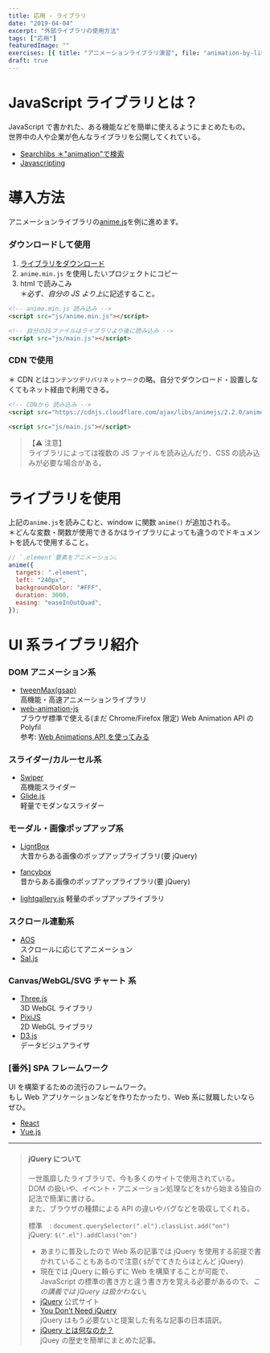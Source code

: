 ```yaml
---
title: 応用 - ライブラリ
date: "2019-04-04"
excerpt: "外部ライブラリの使用方法"
tags: ["応用"]
featuredImage: ""
exercises: [{ title: "アニメーションライブラリ演習", file: "animation-by-library.zip" }]
draft: true
---
```


# JavaScript ライブラリとは？

JavaScript で書かれた、ある機能などを簡単に使えるようにまとめたもの。  
世界中の人や企業が色んなライブラリを公開してくれている。

- [Searchlibs ＊"animation"で検索](http://searchlibs.com/?q=animation)
- [Javascripting](https://www.javascripting.com/)

# 導入方法

アニメーションライブラリの[anime.js](https://animejs.com/)を例に進めます。

### ダウンロードして使用

1.  [ライブラリをダウンロード](https://github.com/juliangarnier/anime/)
2.  `anime.min.js` を使用したいプロジェクトにコピー
3.  html で読みこみ  
    ＊必ず、*自分の JS より上*に記述すること。

```html
<!-- anime.min.js 読み込み -->
<script src="js/anime.min.js"></script>

<!-- 自分のJSファイルはライブラリより後に読み込み -->
<script src="js/main.js"></script>
```

### CDN で使用

＊ CDN とは`コンテンツデリバリネットワーク`の略。自分でダウンロード・設置しなくてもネット経由で利用できる。

```html
<!-- CDNから 読み込み -->
<script src="https://cdnjs.cloudflare.com/ajax/libs/animejs/2.2.0/anime.min.js"></script>

<script src="js/main.js"></script>
```

> 【⚠️ 注意】  
> ライブラリによっては複数の JS ファイルを読み込んだり、CSS の読み込みが必要な場合がある。

# ライブラリを使用

上記の`anime.js`を読みこむと、window に関数 `anime()` が追加される。  
＊どんな変数・関数が使用できるかはライブラリによっても違うのでドキュメントを読んで使用すること。

```js
// `.element`要素をアニメーション。
anime({
  targets: ".element",
  left: "240px",
  backgroundColor: "#FFF",
  duration: 3000,
  easing: "easeInOutQuad",
});
```

# UI 系ライブラリ紹介

### DOM アニメーション系

- [tweenMax(gsap)](https://greensock.com/tweenmax/)  
  高機能・高速アニメーションライブラリ
- [web-animation-js](https://github.com/web-animations/web-animations-js)  
   ブラウザ標準で使える(まだ Chrome/Firefox 限定) Web Animation API の Polyfil  
   参考: [Web Animations API を使ってみる](https://qiita.com/mizchi/items/4def48e2467ae2b04da3)

### スライダー/カルーセル系

- [Swiper](https://swiperjs.com/)  
  高機能スライダー
- [Glide.js](https://glidejs.com/)  
  軽量でモダンなスライダー

### モーダル・画像ポップアップ系

- [LigntBox](https://lokeshdhakar.com/projects/lightbox2/)  
  大昔からある画像のポップアップライブラリ(要 jQuery)

- [fancybox](http://fancyapps.com/fancybox/3/)  
  昔からある画像のポップアップライブラリ(要 jQuery)

- [lightgallery.js](https://sachinchoolur.github.io/lightgallery.js/)
  軽量のポップアップライブラリ

### スクロール連動系

- [AOS](https://michalsnik.github.io/aos/)  
  スクロールに応じてアニメーション
- [Sal.js](https://mciastek.github.io/sal/)

### Canvas/WebGL/SVG チャート 系

- [Three.js](https://threejs.org/)  
  3D WebGL ライブラリ
- [PixiJS](https://www.pixijs.com/)  
  2D WebGL ライブラリ
- [D3.js](https://d3js.org/)  
  データビジュアライザ

### [番外] SPA フレームワーク

UI を構築するための流行のフレームワーク。  
もし Web アプリケーションなどを作りたかったり、Web 系に就職したいならぜひ。

- [React](https://ja.reactjs.org/)
- [Vue.js](https://jp.vuejs.org/)

---

> #### jQuery について
>
> 一世風靡したライブラリで、今も多くのサイトで使用されている。  
> DOM の扱いや、イベント・アニメーション処理などを`$`から始まる独自の記法で簡潔に書ける。  
> また、ブラウザの種類による API の違いやバグなどを吸収してくれる。
>
> 標準　: `document.querySelector(".el").classList.add("on")`  
> jQuery: `$(".el").addClass("on")`
>
> - あまりに普及したので Web 系の記事では jQuery を使用する前提で書かれていることもあるので注意( `$`がでてきたらほとんど jQuery)
> - 現在では jQuery に頼らずに Web を構築することが可能で、JavaScript の標準の書き方と違う書き方を覚える必要があるので、_この講義では jQuery は扱かわない_。
> - [jQuery](https://jquery.com/) 公式サイト
> - [You Don't Need jQuery](https://qiita.com/tatesuke/items/b9548dd484b01b139b74)  
>   jQuery はもう必要ないと提案した有名な記事の日本語訳。
> - [jQuery とは何なのか？](https://qiita.com/ygkn/items/eed01ae9c01339d6086a)  
>    jQuey の歴史を簡単にまとめた記事。
